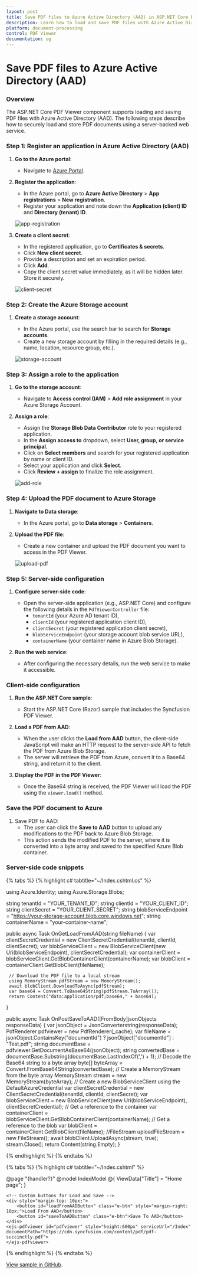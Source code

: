 ```yaml
---
layout: post
title: Save PDF files to Azure Active Directory (AAD) in ASP.NET Core PDF Viewer | Syncfusion
description: Learn how to load and save PDF files with Azure Active Directory (AAD) using the Syncfusion ASP.NET Core PDF Viewer component and a server-backed web service.
platform: document-processing
control: PDF Viewer
documentation: ug
---
```


# Save PDF files to Azure Active Directory (AAD)

### **Overview**

The ASP.NET Core PDF Viewer component supports loading and saving PDF files with Azure Active Directory (AAD). The following steps describe how to securely load and store PDF documents using a server-backed web service.

### **Step 1: Register an application in Azure Active Directory (AAD)**

1. **Go to the Azure portal**:
   - Navigate to [Azure Portal](https://portal.azure.com).

2. **Register the application**:
   - In the Azure portal, go to **Azure Active Directory** > **App registrations** > **New registration**.
   - Register your application and note down the **Application (client) ID** and **Directory (tenant) ID**.

   ![app-registration](../images/app-registration.png)

3. **Create a client secret**:
   - In the registered application, go to **Certificates & secrets**.
   - Click **New client secret**.
   - Provide a description and set an expiration period.
   - Click **Add**.
   - Copy the client secret value immediately, as it will be hidden later. Store it securely.

   ![client-secret](../images/client-secret.png)

### **Step 2: Create the Azure Storage account**

1. **Create a storage account**:
   - In the Azure portal, use the search bar to search for **Storage accounts**.
   - Create a new storage account by filling in the required details (e.g., name, location, resource group, etc.).

    ![storage-account](../images/storage-account.png)

### **Step 3: Assign a role to the application**

1. **Go to the storage account**:
   - Navigate to **Access control (IAM)** > **Add role assignment** in your Azure Storage Account.

2. **Assign a role**:
   - Assign the **Storage Blob Data Contributor** role to your registered application.
   - In the **Assign access to** dropdown, select **User, group, or service principal**.
   - Click on **Select members** and search for your registered application by name or client ID.
   - Select your application and click **Select**.
   - Click **Review + assign** to finalize the role assignment.

    ![add-role](../images/add-role.png)

### **Step 4: Upload the PDF document to Azure Storage**

1. **Navigate to Data storage**:
   - In the Azure portal, go to **Data storage** > **Containers**.

2. **Upload the PDF file**:
   - Create a new container and upload the PDF document you want to access in the PDF Viewer.

    ![upload-pdf](../images/upload-pdf.png)

### **Step 5: Server-side configuration**

1. **Configure server-side code**:
   - Open the server-side application (e.g., ASP.NET Core) and configure the following details in the `PdfViewerController` file:
     - `tenantId` (your Azure AD tenant ID),
     - `clientId` (your registered application client ID),
     - `clientSecret` (your registered application client secret),
     - `blobServiceEndpoint` (your storage account blob service URL),
     - `containerName` (your container name in Azure Blob Storage).

2. **Run the web service**:
   - After configuring the necessary details, run the web service to make it accessible.

### **Client-side configuration**

1. **Run the ASP.NET Core sample**:
   - Start the ASP.NET Core (Razor) sample that includes the Syncfusion PDF Viewer.

2. **Load a PDF from AAD**:
   - When the user clicks the **Load from AAD** button, the client-side JavaScript will make an HTTP request to the server-side API to fetch the PDF from Azure Blob Storage.
   - The server will retrieve the PDF from Azure, convert it to a Base64 string, and return it to the client.

3. **Display the PDF in the PDF Viewer**:
   - Once the Base64 string is received, the PDF Viewer will load the PDF using the `viewer.load()` method.

### **Save the PDF document to Azure**

1. Save PDF to AAD:
   - The user can click the **Save to AAD** button to upload any modifications to the PDF back to Azure Blob Storage.
   - This action sends the modified PDF to the server, where it is converted into a byte array and saved to the specified Azure Blob container.

### **Server-side code snippets**

{% tabs %}
{% highlight c# tabtitle="~/Index.cshtml.cs" %}

using Azure.Identity;
using Azure.Storage.Blobs;

string tenantId = "YOUR_TENANT_ID";
string clientId = "YOUR_CLIENT_ID";
string clientSecret = "YOUR_CLIENT_SECRET";
string blobServiceEndpoint = "https://your-storage-account.blob.core.windows.net";
string containerName = "your-container-name";

 public async Task<IActionResult> OnGetLoadFromAAD(string fileName)
 {
     var clientSecretCredential = new ClientSecretCredential(tenantId, clientId, clientSecret);
     var blobServiceClient = new BlobServiceClient(new Uri(blobServiceEndpoint), clientSecretCredential);
     var containerClient = blobServiceClient.GetBlobContainerClient(containerName);
     var blobClient = containerClient.GetBlobClient(fileName);

     // Download the PDF file to a local stream
     using MemoryStream pdfStream = new MemoryStream();
     await blobClient.DownloadToAsync(pdfStream);
     var base64 = Convert.ToBase64String(pdfStream.ToArray());
     return Content("data:application/pdf;base64," + base64);
 }

 public async Task<IActionResult> OnPostSaveToAAD([FromBody]jsonObjects responseData)
 {
     var jsonObject = JsonConverterstring(responseData);
     PdfRenderer pdfviewer = new PdfRenderer(_cache);
     var fileName = jsonObject.ContainsKey("documentId") ? jsonObject["documentId"] : "Test.pdf";
     string documentBase = pdfviewer.GetDocumentAsBase64(jsonObject);
     string convertedBase = documentBase.Substring(documentBase.LastIndexOf(',') + 1);
     // Decode the Base64 string to a byte array
     byte[] byteArray = Convert.FromBase64String(convertedBase);
     // Create a MemoryStream from the byte array
     MemoryStream stream = new MemoryStream(byteArray);
     // Create a new BlobServiceClient using the DefaultAzureCredential
     var clientSecretCredential = new ClientSecretCredential(tenantId, clientId, clientSecret);
     var blobServiceClient = new BlobServiceClient(new Uri(blobServiceEndpoint), clientSecretCredential);
     // Get a reference to the container
     var containerClient = blobServiceClient.GetBlobContainerClient(containerName);
     // Get a reference to the blob
     var blobClient = containerClient.GetBlobClient(fileName);
     //FileStream uploadFileStream = new FileStream();
     await blobClient.UploadAsync(stream, true);
     stream.Close();
     return Content(string.Empty);
 }

{% endhighlight %}
{% endtabs %}

{% tabs %}
{% highlight c# tabtitle="~/Index.cshtml" %}

@page "{handler?}"
@model IndexModel
@{
    ViewData["Title"] = "Home page";
}

<div>

    <!-- Custom buttons for Load and Save -->
    <div style="margin-top: 10px;">
        <button id="loadFromAADButton" class="e-btn" style="margin-right: 10px;">Load From AAD</button>
        <button id="saveToAADButton" class="e-btn">Save To AAD</button>
    </div>
    <ejs-pdfviewer id="pdfviewer" style="height:600px" serviceUrl="/Index" documentPath="https://cdn.syncfusion.com/content/pdf/pdf-succinctly.pdf">
    </ejs-pdfviewer>

</div>

<script type="text/javascript">
    window.onload = function () {
        var pdfViewer = document.getElementById('pdfviewer').ej2_instances[0];

        // Handle the Load From AAD button click
        document.getElementById('loadFromAADButton').addEventListener('click', function () {
            const xhr = new XMLHttpRequest();
            xhr.open('GET', `/Index/LoadFromAAD?fileName=Test.PDF`, true);
            xhr.onreadystatechange = () => {
                if (xhr.readyState === 4 && xhr.status === 200) {
                    const data = xhr.responseText; // Get the response (assumed to be the PDF data or URL)
                    console.log(data); // Handle the response (for debugging)

                    // Load the PDF into the viewer (assuming the response contains the PDF data or URL)
                    pdfViewer.load(data, ''); // Load the document
                }
            };
            xhr.send();
        });

        // Handle the Save To AAD button click
        document.getElementById('saveToAADButton').addEventListener('click', function () {
            // Save PDF to AAD
            // Set the server action settings to handle the "Save To AAD" action
            pdfViewer.serverActionSettings.download = "SaveToAAD"; // This triggers a custom server-side save action
            // Download the file (assuming this will be saved to AAD)
            pdfViewer.download(); // Trigger the download, which may involve saving it to AAD

        });
    }
</script>


{% endhighlight %}
{% endtabs %}

[View sample in GitHub](https://github.com/SyncfusionExamples/open-save-pdf-documents-in-aad).
